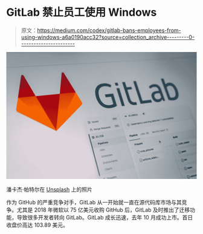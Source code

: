 # GitLab 禁止员工使用 Windows

> 原文：<https://medium.com/codex/gitlab-bans-employees-from-using-windows-a6a0190acc32?source=collection_archive---------0----------------------->

![](img/576cff050b37cbef20b74dc5430e4a6f.png)

潘卡杰·帕特尔在 [Unsplash](https://unsplash.com?utm_source=medium&utm_medium=referral) 上的照片

作为 GitHub 的严重竞争对手，GitLab 从一开始就一直在源代码库市场与其竞争。尤其是 2018 年微软以 75 亿美元收购 GitHub 后，GitLab 及时推出了迁移功能，导致很多开发者转向 GitLab。GitLab 成长迅速，去年 10 月成功上市。首日收盘价高达 103.89 美元。